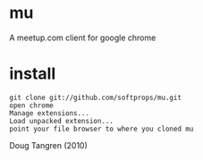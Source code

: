 # mu

A meetup.com client for google chrome

# install
    git clone git://github.com/softprops/mu.git
    open chrome
    Manage extensions...
    Load unpacked extension...
    point your file browser to where you cloned mu
    
Doug Tangren (2010)